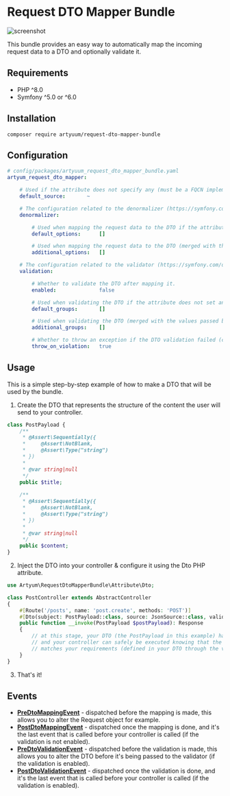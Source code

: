 # Request DTO Mapper Bundle
![screenshot](https://user-images.githubusercontent.com/17199757/165998036-bb67d1af-f756-47fe-b9b4-f63b132c7c6f.png)

This bundle provides an easy way to automatically map the incoming request data to a DTO and optionally validate it.

## Requirements
- PHP ^8.0
- Symfony ^5.0 or ^6.0

## Installation
```
composer require artyuum/request-dto-mapper-bundle 
```

## Configuration
```yml
# config/packages/artyuum_request_dto_mapper_bundle.yaml
artyum_request_dto_mapper:

    # Used if the attribute does not specify any (must be a FQCN implementing "\Artyum\RequestDtoMapperBundle\Source\SourceInterface").
    default_source:       ~

    # The configuration related to the denormalizer (https://symfony.com/doc/current/components/serializer.html).
    denormalizer:

        # Used when mapping the request data to the DTO if the attribute does not set any.
        default_options:      []

        # Used when mapping the request data to the DTO (merged with the values passed by the attribute or "default_options").
        additional_options:   []

    # The configuration related to the validator (https://symfony.com/doc/current/validation.html).
    validation:

        # Whether to validate the DTO after mapping it.
        enabled:              false

        # Used when validating the DTO if the attribute does not set any.
        default_groups:       []

        # Used when validating the DTO (merged with the values passed by the attribute or "default_groups").
        additional_groups:    []

        # Whether to throw an exception if the DTO validation failed (constraint violations).
        throw_on_violation:   true
```

## Usage
This is a simple step-by-step example of how to make a DTO that will be used by the bundle.

1. Create the DTO that represents the structure of the content the user will send to your controller. 
```php
class PostPayload {
    /**
     * @Assert\Sequentially({
     *     @Assert\NotBlank,
     *     @Assert\Type("string")
     * })
     *
     * @var string|null
     */
    public $title;
    
    /**
     * @Assert\Sequentially({
     *     @Assert\NotBlank,
     *     @Assert\Type("string")
     * })
     *
     * @var string|null
     */
    public $content;
}
```

2. Inject the DTO into your controller & configure it using the Dto PHP attribute.
```php
use Artyum\RequestDtoMapperBundle\Attribute\Dto;

class PostController extends AbstractController
{
    #[Route('/posts', name: 'post.create', methods: 'POST')]
    #[Dto(subject: PostPayload::class, source: JsonSource::class, validate: true)]
    public function __invoke(PostPayload $postPayload): Response
    {
        // at this stage, your DTO (the PostPayload in this example) has automatically been mapped and validated
        // and your controller can safely be executed knowing that the submitted content
        // matches your requirements (defined in your DTO through the validator constraints).
    }
}
```
3. That's it!

## Events
- **[PreDtoMappingEvent](/src/Event/PreDtoMappingEvent.php)** - dispatched before the mapping is made, this allows you to alter the Request object for example.
- **[PostDtoMappingEvent](/src/Event/PostDtoMappingEvent.php)** - dispatched once the mapping is done, and it's the last event that is called before your controller is called (if the validation is not enabled).
- **[PreDtoValidationEvent](/src/Event/PreDtoValidationEvent.php)** - dispatched before the validation is made, this allows you to alter the DTO before it's being passed to the validator (if the validation is enabled).
- **[PostDtoValidationEvent](/src/Event/PostDtoValidationEvent.php)** - dispatched once the validation is done, and it's the last event that is called before your controller is called (if the validation is enabled).
